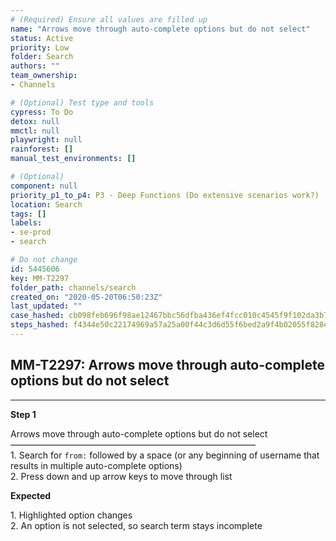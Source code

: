 ```yaml
---
# (Required) Ensure all values are filled up
name: "Arrows move through auto-complete options but do not select"
status: Active
priority: Low
folder: Search
authors: ""
team_ownership: 
- Channels

# (Optional) Test type and tools
cypress: To Do
detox: null
mmctl: null
playwright: null
rainforest: []
manual_test_environments: []

# (Optional)
component: null
priority_p1_to_p4: P3 - Deep Functions (Do extensive scenarios work?)
location: Search
tags: []
labels: 
- se-prod
- search

# Do not change
id: 5445606
key: MM-T2297
folder_path: channels/search
created_on: "2020-05-20T06:50:23Z"
last_updated: ""
case_hashed: cb098feb696f98ae12467bbc56dfba436ef4fcc010c4545f9f102da3b7e500938255a46671a5b5fd5cfa0de5c8d421b2
steps_hashed: f4344e50c22174969a57a25a00f44c3d6d55f6bed2a9f4b02055f828efe1b5a56537cffd157ed45927dbf9a4ed42c446
---
```


## MM-T2297: Arrows move through auto-complete options but do not select

---

**Step 1**

Arrows move through auto-complete options but do not select\
————————————————————————————\
1\. Search for `from:` followed by a space (or any beginning of username that results in multiple auto-complete options)\
2\. Press down and up arrow keys to move through list

**Expected**

1\. Highlighted option changes\
2\. An option is not selected, so search term stays incomplete
